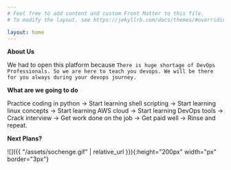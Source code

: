 ```yaml
---
# Feel free to add content and custom Front Matter to this file.
# To modify the layout, see https://jekyllrb.com/docs/themes/#overriding-theme-defaults

layout: home
---
```

**About Us**

We had to open this platform because `There is huge shortage of DevOps Professionals. So we are here to teach you devops. We will be there for you always during your devops journey.`

**What are we going to do**

Practice coding in python -> Start learning shell scripting -> Start learning linux concepts -> Start learning AWS cloud -> Start learning DevOps tools -> Crack interview -> Get work done on the job -> Get paid well -> Rinse and repeat.



**Next Plans?**

![]({{ "/assets/sochenge.gif" | relative_url }}){:height="200px" width="px" border="3px"}


